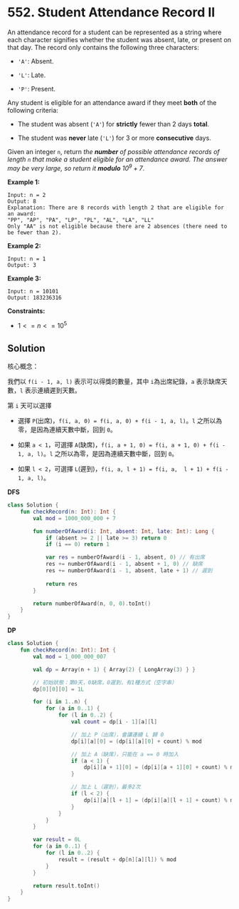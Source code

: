 # 552. Student Attendance Record II

An attendance record for a student can be represented as a string where each character signifies whether the student was absent, late, or present on that day. The record only contains the following three characters:

- `'A'`: Absent.
  
- `'L'`: Late.
  
- `'P'`: Present.

Any student is eligible for an attendance award if they meet **both** of the following criteria:

- The student was absent (`'A'`) for **strictly** fewer than 2 days **total**.
  
- The student was **never** late (`'L'`) for 3 or more **consecutive** days.

Given an integer `n`, return *the **number** of possible attendance records of length `n` that make a student eligible for an attendance award. The answer may be very large, so return it **modulo** $10^9 + 7$*.

 

**Example 1:**
```
Input: n = 2
Output: 8
Explanation: There are 8 records with length 2 that are eligible for an award:
"PP", "AP", "PA", "LP", "PL", "AL", "LA", "LL"
Only "AA" is not eligible because there are 2 absences (there need to be fewer than 2).
```

**Example 2:**
```
Input: n = 1
Output: 3
```

**Example 3:**
```
Input: n = 10101
Output: 183236316
``` 

**Constraints:**

- $1 <= n <= 10^5$


## Solution

核心概念：

我們以 `f(i - 1, a, l)` 表示可以得獎的數量，其中 `i`為出席紀錄，`a` 表示缺席天數，`l` 表示連續遲到天數。

第 `i` 天可以選擇
- 選擇 `P`(出席)，`f(i, a, 0) = f(i, a, 0) + f(i - 1, a, l)`。`l` 之所以為零，是因為連續天數中斷，回到 `0`。
  
- 如果 `a < 1`，可選擇 `A`(缺席)，`f(i, a + 1, 0) = f(i, a + 1, 0) + f(i - 1, a, l)`。`l` 之所以為零，是因為連續天數中斷，回到 `0`。
  
- 如果 `l < 2`，可選擇 `L`(遲到)，`f(i, a, l + 1) = f(i, a,  l + 1) + f(i - 1, a, l)`。




**DFS**

```kotlin
class Solution {
    fun checkRecord(n: Int): Int {
        val mod = 1000_000_000 + 7

        fun numberOfAward(i: Int, absent: Int, late: Int): Long {
            if (absent >= 2 || late >= 3) return 0
            if (i == 0) return 1

            var res = numberOfAward(i - 1, absent, 0) // 有出席
            res += numberOfAward(i - 1, absent + 1, 0) // 缺席
            res += numberOfAward(i - 1, absent, late + 1) // 遲到
            
            return res
        }

        return numberOfAward(n, 0, 0).toInt()
    }
}
```

**DP**

```kotlin
class Solution {
    fun checkRecord(n: Int): Int {
        val mod = 1_000_000_007

        val dp = Array(n + 1) { Array(2) { LongArray(3) } }

        // 初始狀態：第0天，0缺席，0遲到，有1種方式（空字串）
        dp[0][0][0] = 1L

        for (i in 1..n) {
            for (a in 0..1) {
                for (l in 0..2) {
                    val count = dp[i - 1][a][l]

                    // 加上 P（出席），會讓連續 L 歸 0
                    dp[i][a][0] = (dp[i][a][0] + count) % mod

                    // 加上 A（缺席），只能在 a == 0 時加入
                    if (a < 1) {
                        dp[i][a + 1][0] = (dp[i][a + 1][0] + count) % mod
                    }

                    // 加上 L（遲到），最多2次
                    if (l < 2) {
                        dp[i][a][l + 1] = (dp[i][a][l + 1] + count) % mod
                    }
                }
            }
        }

        var result = 0L
        for (a in 0..1) {
            for (l in 0..2) {
                result = (result + dp[n][a][l]) % mod
            }
        }

        return result.toInt()
    }
}
```